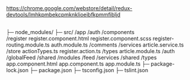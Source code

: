 ##
https://chrome.google.com/webstore/detail/redux-devtools/lmhkpmbekcpmknklioeibfkpmmfibljd


## 
├─ node_modules/
├─ src/
      /app
        /auth
          /components         
            /register
              register.component.html
              register.component.scss
              register-routing.module.ts
        auth.module.ts
           /comments
           /services
            article.service.ts
           /store
             actionTypes.ts
             register.action.ts
           /types
           article.module.ts
        /auth
        /globalFeed
        /shared
          /modules
          /feed
          /services
      /shared
        /types
      app.component.html
      app.component.ts
      app.module.ts
├─ package-lock.json
├─ package.json
├─ tsconfig.json
├─ tslint.json
